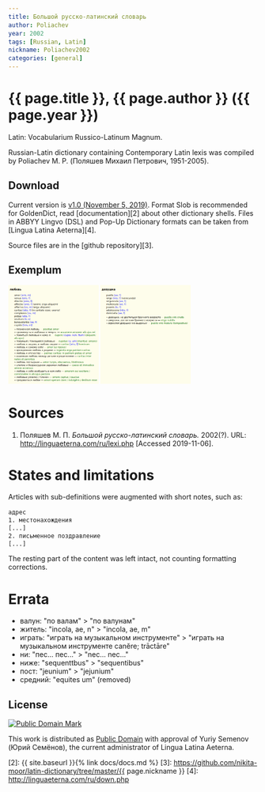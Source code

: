 ```yaml
---
title: Большой русско-латинский словарь
author: Poliachev
year: 2002
tags: [Russian, Latin]
nickname: Poliachev2002
categories: [general]
---
```

# {{ page.title }}, {{ page.author }} ({{ page.year }})

Latin: Vocabularium Russico-Latinum Magnum.

Russian-Latin dictionary containing Contemporary Latin lexis was compiled by Poliachev M. P. (Поляшев Михаил Петрович, 1951-2005).


## Download

Current version is [v1.0 (November 5, 2019)][1]. Format Slob is recommended for GoldenDict, read [documentation][2] about other dictionary shells. Files in ABBYY Lingvo (DSL) and Pop-Up Dictionary formats can be taken from [Lingua Latina Aeterna][4].

Source files are in the [github repository][3].


## Exemplum

<div class="spotlight-group" data-animation="" data-control="" data-autohide="false">
  <img src="img/Poliachev2002-1.png" class="spotlight" height="200">
  <img src="img/Poliachev2002-2.png" class="spotlight" height="200">
</div>


# Sources

1. Поляшев М. П. _Большой русско-латинский словарь._ 2002(?). URL: <http://linguaeterna.com/ru/lexi.php> [Accessed 2019-11-06].


# States and limitations

Articles with sub-definitions were augmented with short notes, such as:

```
адрес
1. местонахождения
[...]
2. письменное поздравление
[...]
```

The resting part of the content was left intact, not counting formatting corrections.


# Errata

* валун: "по валам" &gt; "по валунам"
* житель: "incola, ae, n" &gt; "incola, ae, m"
* играть: "играть на музыкальном инструменте" &gt; "играть на музыкальном инструменте canĕre; trāctāre"
* ни: "пес... пес..." &gt; "nec... nec..."
* ниже: "sequenttbus" &gt; "sequentibus"
* пост: "jeunium" &gt; "jejunium"
* средний: "equites um" (removed)


## License

<a rel="license" href="http://creativecommons.org/publicdomain/mark/1.0/">
<img src="https://licensebuttons.net/p/mark/1.0/88x31.png"
     style="border-style: none;" alt="Public Domain Mark" />
</a>

This work is distributed as <a rel="license" href="http://creativecommons.org/publicdomain/mark/1.0/">Public Domain</a> with approval of Yuriy Semenov (Юрий Семёнов), the current administrator of Lingua Latina Aeterna.


[1]: https://github.com/nikita-moor/latin-dictionary/releases/tag/2019-11-05
[2]: {{ site.baseurl }}{% link docs/docs.md %}
[3]: https://github.com/nikita-moor/latin-dictionary/tree/master/{{ page.nickname }}
[4]: http://linguaeterna.com/ru/down.php

